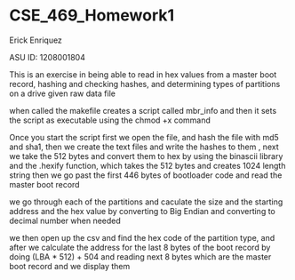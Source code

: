 # CSE_469_Homework1


Erick Enriquez

ASU ID: 1208001804

This is an exercise in being able to read in hex values from a master boot record, hashing and checking hashes, and determining types of partitions on a drive given raw data file  

when called the makefile creates a script called mbr_info and then it sets the script as executable using the chmod +x command 


Once you start the script first we open the file, and hash the file with md5 and sha1, then we create the text files and write the hashes to them , next we take the 512 bytes and convert them to hex by using the binascii library and the .hexify function, which takes the 512 bytes and creates 1024 length string then we go past the first 446 bytes of bootloader code and read the master boot record

we go through each of the partitions and caculate the size and the starting address and the hex value by converting to Big Endian and converting to decimal number when needed

we then open up the csv and find the hex code of the partition type, and after we calculate the address for the last 8 bytes of the boot record by doing (LBA * 512) + 504 and reading next 8 bytes which are the master boot record and we display them

